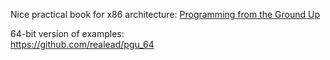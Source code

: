 




Nice practical book for x86 architecture: 
[Programming from the Ground Up](http://nongnu.askapache.com/pgubook/ProgrammingGroundUp-1-0-booksize.pdf)

64-bit version of examples:  
https://github.com/realead/pgu_64








